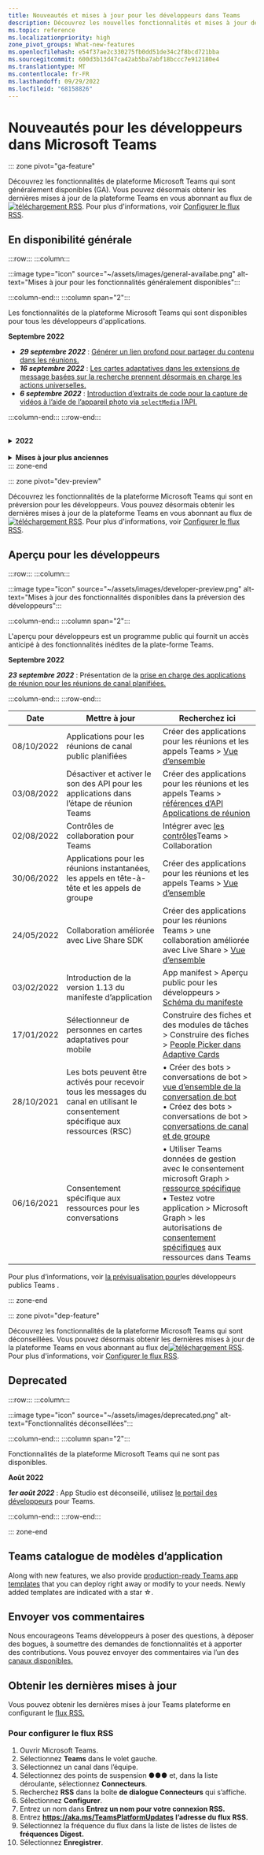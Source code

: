 ```yaml
---
title: Nouveautés et mises à jour pour les développeurs dans Teams
description: Découvrez les nouvelles fonctionnalités et mises à jour des développeurs Microsoft Teams pour les fonctionnalités existantes, les notes de dépréciation et les modifications. Abonnez-vous au flux RSS pour les dernières mises à jour.
ms.topic: reference
ms.localizationpriority: high
zone_pivot_groups: What-new-features
ms.openlocfilehash: e54f37ae2c330275fb0dd51de34c2f8bcd721bba
ms.sourcegitcommit: 600d3b13d47ca42ab5ba7abf18bccc7e912180e4
ms.translationtype: MT
ms.contentlocale: fr-FR
ms.lasthandoff: 09/29/2022
ms.locfileid: "68158826"
---
```

# <a name="whats-new-for-developers-in-microsoft-teams"></a>Nouveautés pour les développeurs dans Microsoft Teams

::: zone pivot="ga-feature"

Découvrez les fonctionnalités de plateforme Microsoft Teams qui sont généralement disponibles (GA). Vous pouvez désormais obtenir les dernières mises à jour de la plateforme Teams en vous abonnant au flux de[![ téléchargement RSS](~/assets/images/RSSfeeds.png)](https://aka.ms/TeamsPlatformUpdates). Pour plus d'informations, voir [Configurer le flux RSS](#get-latest-updates).

## <a name="generally-available"></a>En disponibilité générale

:::row:::
:::column:::

:::image type="icon" source="~/assets/images/general-availabe.png" alt-text="Mises à jour pour les fonctionnalités généralement disponibles":::

:::column-end:::
:::column span="2":::

Les fonctionnalités de la plateforme Microsoft Teams qui sont disponibles pour tous les développeurs d'applications.

**Septembre 2022**

* ***29 septembre 2022*** : [Générer un lien profond pour partager du contenu dans les réunions.](concepts/build-and-test/deep-links.md#generate-a-deep-link-to-share-content-to-stage-in-meetings)
* ***16 septembre 2022*** : [Les cartes adaptatives dans les extensions de message basées sur la recherche prennent désormais en charge les actions universelles.](messaging-extensions/how-to/search-commands/universal-actions-for-search-based-message-extensions.md)
* ***6 septembre 2022*** : [Introduction d’extraits de code pour la capture de vidéos à l’aide de l’appareil photo via `selectMedia` l’API.](concepts/device-capabilities/media-capabilities.md#code-snippets)

:::column-end:::
:::row-end:::

<br>
<details>
<summary><b>2022</b></summary>

| **Date** | **Mettre à jour** | **Recherchez ici** |
| -------- | --------- | ----------------|
| 09/08/2022 | Présentation de Teams Toolkit pour Visual Studio 2022 | Vue d’ensemble des outils et du Kit de développement logiciel (SDK) > Teams pour Visual Studio > [Kit de ressources Teams pour Visual Studio](toolkit/teams-toolkit-overview-visual-studio.md) |
| 03/08/2022 | Partager dans Teams à partir d’une application ou d’un onglet personnel | Intégrer à Teams > Partager pour Teams > [Partager vers Teams à partir d’une application ou d’un onglet personnel](concepts/build-and-test/share-to-teams-from-personal-app-or-tab.md) |
| 03/08/2022 | Ajout de la fonctionnalité permettant de récupérer les transcriptions de réunion dans le scénario de post-réunion. | Créer des applications pour les réunions et les appels Teams > obtenir des transcriptions de réunions à l’aide des API Graph > [Vue d’ensemble](graph-api/meeting-transcripts/overview-transcripts.md) |
| 03/08/2022 | Déploiement de liens pour le partage vers des équipes à partir d’applications web | Intégrer à Teams > Partager dans Teams > [Partager vers Teams à partir d’applications web](concepts/build-and-test/share-to-teams-from-web-apps.md) |
| 08/01/2022| Remarque : Le portail des développeurs est désormais en disponibilité générale et App Studio est déconseillé à partir du 1er août 2022. | Outils et SDK > [Portail des développeurs pour les équipes](concepts/build-and-test/teams-developer-portal.md)  |
| 28/07/2022 | Ajouter l’image d’affichage Teams et la carte contacts pour la notification en réunion| Créer des applications pour les réunions et les appels Teams > Activer et configurer des applications pour les réunions > [Notification en réunion](apps-in-teams-meetings/enable-and-configure-your-app-for-teams-meetings.md#in-meeting-notification) |
| 28/07/2022 | Créer des canaux partagés dans Teams | Créer des applications pour les réunions et les appels Teams > [Canaux partagés](concepts/build-and-test/Shared-channels.md) |
| 28/07/2022|Présentation du manifeste d’application v1.14| Manifeste d’application > [Schéma de manifeste d’application pour Teams](resources/schema/manifest-schema.md)|
| 26/07/2022|Actions suggérées pour les bots| Créer des bots > conversations de bot > [messages dans les conversations de bot](bots/how-to/conversations/conversation-messages.md#send-suggested-actions)|
| 21/07/2022 | Introduction d’un guide détaillé pour envoyer des notifications de flux d’activités | Concevez votre application > Composants d’interface utilisateur> Notifications de flux d’activités > [Envoyer une notification de flux d’activités](sbs-graphactivity-feedbroadcast.yml) |
| 08/07/2022| Mises à jour pour envoyer l’ID de canal sélectionné par l’utilisateur pendant l’installation de l’application aux bots via des événements de mise à jour de conversation et d’installation |  Créer des bots > Conversations de bot > Événements de conversation dans votre bot Teams > [Événements de configuration dans votre bot Teams](bots/how-to/conversations/subscribe-to-conversation-events.md) |
| 06/16/2022 | Fonctionnalités multimédias mises à jour pour prendre en charge le bureau et les appareils mobiles| Intégrer des fonctionnalités d’appareil > [Intégrer des fonctionnalités multimédias](concepts/device-capabilities/media-capabilities.md)|
| 08/06/2022 | Commentaires de carte facultatifs pour le message de réussite| Créer des bots > conversations de bot > [messages dans les conversations de bot](~/bots/how-to/conversations/conversation-messages.md#form-completion-feedback)|
| 03/06/2022 | Mise à jour du module Ajouter l’authentification pour activer le l’authentification unique (SSO) sur l'application d'onglet avec une nouvelle structure et de nouvelles procédures. | Ajouter l’authentification > Onglets > [Activer l’authentification unique dans une application d’onglet](tabs/how-to/authentication/tab-sso-overview.md) |
| 24/05/2022 | Conseils supplémentaires pour une approbation rapide de la publication de votre application liée à une offre SaaS | Publier dans le magasin Teams > Vue d’ensemble > [Conseils supplémentaires pour une approbation rapide afin de publier votre application liée à une offre SaaS](~/concepts/deploy-and-publish/appsource/publish.md#additional-tips-for-rapid-approval-to-publish-your-app-linked-to-a-saas-offer) |
| 24/05/2022 | Envoyer vos applications Outlook et Office dans le store Teams | Étendre votre application à Microsoft 365 > [Vue d’ensemble](m365-apps/overview.md) |
| 24/05/2022 | Conseils sur les applications et nouveautés de la version 2.0.0 de TeamsJS| Outils et kits de développement logiciel (SDK) > [Kit de développement logiciel (SDK) du client JavaScript Teams](tabs/how-to/using-teams-client-sdk.md)  |
| 24/05/2022 | La version 4.0.0 du kit de ressources de Teams pour Visual Studio Code est désormais en disponibilité générale | Outils et kits de développement logiciel (SDK) > Kit de ressources de Teams pour Visual Studio Code > <br> • [Vue d’ensemble du kit de ressources de Teams](toolkit/teams-toolkit-fundamentals.md) <br> • [Créer un bot de commandes avec JavaScript](toolkit/add-capability.md) <br> • [Créer un bot de notification avec JavaScript](toolkit/add-capability.md) <br> • [Afficher un aperçu et personnaliser le manifeste de l’application Teams](toolkit/TeamsFx-preview-and-customize-app-manifest.md) <br> • [Connecter aux API existantes](toolkit/add-API-connection.md) <br> • [Ajouter des fonctionnalités à vos applications Teams](toolkit/add-capability.md) <br> • [Ajouter une expérience d’authentification unique](toolkit/add-single-sign-on.md) <br> • [Ajouter des ressources cloud à l’application Teams](toolkit/add-resource.md) |
| 24/05/2022 | Introduction de la version 1.13 du manifeste d’application | Manifeste d’application > [schéma de manifeste pour Microsoft Teams](resources/schema/manifest-schema.md) |
| 24/05/2022|Bots et extensions de message dans GCC et GCCH| • Planifier votre application > [Vue d’ensemble](concepts/app-fundamentals-overview.md#government-community-cloud) </br> • Création de bots > [Vue d’ensemble](bots/what-are-bots.md) </br> • Build d’extensions de messages > [Vue d’ensemble](messaging-extensions/what-are-messaging-extensions.md) |
|04/26/2022|Comportement de désinstallation pour une application personnelle avec un bot | Créer des bots > conversations de bot > des mises à jour de comportement de [désinstallation dans les applications personnelles avec des bots](bots/how-to/conversations/subscribe-to-conversation-events.md#uninstall-behavior-for-personal-app-with-bot)|
| 04/22/2022 | Aperçu du test pour les applications monétisées | Monétiser votre application > [Tester l’aperçu pour les applications monétisées](concepts/deploy-and-publish/appsource/prepare/test-preview-for-monetized-apps.md)
| 04/22/2022 | Flux d’achats intégrés pour la monétisation des applications | Monétiser votre application > [achats in-app](concepts/deploy-and-publish/appsource/prepare/in-app-purchase-flow.md)
| 28/04/2022 | Raisons courantes de l’échec de validation d’application | Distribuer votre application > Publier dans le magasin Teams > [Raisons courantes de l’échec de validation de l’application](concepts/deploy-and-publish/appsource/common-reasons-for-app-validation-failure.md)|
| 04/20/2022 |  Mettre en place des pipelines CI/CD | Outils et SDK > Teams Toolkit for Visual Studio Code > [Mettre en place des pipelines CI/CD](toolkit/use-CICD-template.md)|
| 19/04/2022 | Téléchargez votre application dans Microsoft Teams | Distribuer votre application > [Télécharger votre application](concepts/deploy-and-publish/apps-upload.md)|
| 04/01/2022 | Présentation du guide pas à pas pour créer un bot conversationnel Teams| Créer des bots > Conversations de bot > Conversations de groupe et de canal > Guide pas à pas pour créer Teams [Bot conversationnel](sbs-teams-conversation-bot.yml) |
| 30/03/2022 | Mise à jour du module Démarrage avec l’application Blazor à l’aide d’onglets et de bots|  Démarrage > [Créer votre première application à l’aide de Blazor](sbs-gs-blazorupdate.yml)|
| 30/03/2022 | Autorisations de périphérique pour le navigateur | Intégrer des fonctionnalités d’appareil > [Autorisations d’appareil pour le navigateur](concepts/device-capabilities/browser-device-permissions.md) |
| 29/03/2022 |Intégrer Sélecteur de personnes | Intégrer à Teams > [Intégrer Sélecteur de personnes](concepts/device-capabilities/people-picker-capability.md)
| 23/03/2022 | Introduction d’un guide pas à pas pour déployer des liens dans Teams à l’aide d’un bot | Créer des extensions de messagerie > Ajouter un déploiement de lien > [Liens de déploiement dans Teams à l’aide de bot](sbs-botbuilder-linkunfurling.yml).|  
| 22/03/2022 | Ajout d’informations sur le processus de débogage| • Outils et SDK> Kit de ressources Teams pour Visual Studio Code > [Déboguer votre application Teams localement](toolkit/debug-local.md) </br> • Outils et SDK> Kit de ressources Teams pour Visual Studio Code > [Processus de débogage en arrière-plan](toolkit/debug-background-process.md)|
| 03/14/2022 | Présentation d'un guide étape par étape pour construire et tester un connecteur dans Microsoft Teams. | Créer des webhooks et des connecteurs > Créer des connecteurs Office 365 > [Créer des connecteurs Teams](sbs-teams-connectors.yml)|
| 10/03/2022 | Ajout d'informations sur les plug-in Moodle LMS et Microsoft 365 | Intégrer aux équipes > Moodle LMS > [Système de gestion de l'apprentissage Moodle](resources/moodle-overview.md) |  
| 03/03/2022 | Comment ajouter l’authentification à l’aide d’un fournisseur OAuth externe| Ajouter l’authentification > Onglets > [Utiliser des fournisseurs OAuth externes](tabs/how-to/authentication/auth-oauth-provider.md) |
| 25/02/2022 | Introduction du guide pas à pas pour appeler des modules de tâche dans Teams| Créer des cartes et des modules de tâche > Créer des modules de tâche > Utiliser des modules de tâche à partir de bots > [appeler un module de tâche à partir Teams](sbs-botbuilder-taskmodule.yml)|
| 24/02/2022| Introduction du guide pas à pas pour créer une extension de messagerie basée sur l’action | Générer des extensions de messagerie > Commandes d'action > Définir des commandes d’action > [Générer une extension de messagerie basée sur des actions](sbs-meetingextension-action.yml)|
| 24/02/2022 | Introduction du guide pas à pas pour créer une extension de messagerie basée sur la recherche | Générer des extensions de messagerie > Commandes de recherche > Définir des commandes de recherche > [Générer une extension de messagerie basée sur la recherche](sbs-messagingextension-searchcommand.yml)|
| 24/02/2022 | Présentation du guide pas à pas pour créer des webhooks sortants | Générer des webhooks et des connecteurs > Générer des webhooks sortants > [Générer des webhooks sortants](sbs-outgoing-webhooks.yml)|
| 23/02/2022 | Paramètres de classement du store Microsoft Teams| Distribuer votre application > Publier dans le magasin Teams > [Paramètres de classement des magasins Microsoft Teams](concepts/deploy-and-publish/appsource/post-publish/teams-store-ranking-parameters.md)|
| 18/02/2022 | Présentation d’un glossaire complet pour la documentation des développeurs Microsoft Teams pour vous aider à trouver rapidement la définition d’un terme | [Glossaire](~/get-started/glossary.md) |
| 18/02/2022 | Mise à jour du module Vue d’ensemble pour mapper l’application Teams aux objectifs de l’organisation, à l’histoire utilisateur et à l’exploration des fonctionnalités de l’application Teams | [Vue d’ensemble > Application Teams adaptée à](overview.md) |
| 18/02/2022 | Mise à jour du module Notions de base de l’application pour planifier votre application afin d’inclure des cas d’usage de mappage aux fonctionnalités Teams et une liste de vérification de planification d’application | [Planifier votre application > Vue d’ensemble](~/concepts/app-fundamentals-overview.md) |
| 17/02/2022 | À quoi vous attendre après avoir envoyé votre application ?| Distribuer votre application > Publier dans le Magasin Teams > [Vue d’ensemble](concepts/deploy-and-publish/appsource/publish.md) |
| 15/02/2022 | Présentation d’un guide pas à pas pour charger des fichiers dans Teams à partir d’un bot | Créer des bots > envoyer et recevoir des fichiers > [Guide pas à pas pour charger des fichiers dans Teams à partir d’un bot](sbs-file-handling-in-bot.yml) |
| 11/02/2022 | Étape de réunion partagée| • Créer des applications pour les réunions Teams > [Étape de réunion partagée](apps-in-teams-meetings/enable-and-configure-your-app-for-teams-meetings.md#shared-meeting-stage) </br> • Créer des applications pour les réunions Teams > [Références de Meeting apps API](apps-in-teams-meetings/API-references.md) </br> • App manifest > Aperçu public pour les développeurs > [Schéma de manifeste de l’aperçu du développeur](resources/schema/manifest-schema-dev-preview.md)|
| 08/02/2022 | Introduction d’un guide étape par étape pour créer un bot d’appel et de réunion.| Construire des bots > Appels et réunions bots > Enregistrer les appels et les réunions bot > [Guide étape par étape pour créer un bot Appels et réunions](sbs-calling-and-meeting.yml) |
| 02/02/2022 | Introduction de la version 1.12 du manifeste d’application | App Manifest > [schéma de manifeste d’application](resources/schema/manifest-schema.md) |
| 25/01/2022 | API Envoyer des légendes en temps réel | Créer des applications pour les réunions Teams > Références d’API Applications de réunion> [Références d’API Applications de réunion](apps-in-teams-meetings/API-references.md#send-real-time-captions-api)|
| 19/01/2022 | Commentaires sur l'achèvement du formulaire des cartes adaptatives | Créer des bots > Conversations avec un bot > Messages dans les conversations de bot > [Commentaires sur l'achèvement du formulaire](bots/how-to/conversations/conversation-messages.md#form-completion-feedback)|
| 17/01/2022 | Sélectionneur de personnes dans les cartes adaptatives pour le bureau | Construire des fiches et des modules de tâches > Construire des fiches > [People Picker dans Adaptive Cards](task-modules-and-cards/cards/people-picker.md)|

</details>
</br>
<details>
<summary><b>Mises à jour plus anciennes</b></summary>

Explorez les mises à jour des versions GA précédentes répertoriées ici.

</br>
<details>
<summary><b>2021</b></summary>

| **Date** | **Mettre à jour** | **Recherchez ici** |
| -------- | --------- | ----------------|
|24/12/2021| Introduction d'un guide étape par étape pour accorder des autorisations d'appareil Tab | Principes de base des applications > Capacités des appareils > [Guide étape par étape pour accorder des autorisations à l'appareil Tab](sbs-tab-device-permissions.yml)  |
|23/12/2021| Introduction d'un guide étape par étape pour créer des onglets avec des cartes adaptatives| Ajouter l'authentification > Onglets > Utiliser l'authentification SSO > [Guide étape par étape pour créer des onglets avec Adaptive Cards](sbs-tab-with-adaptive-cards.yml) |
|21/12/2021 | Mise à jour des modules Get started JavaScript, C# et Node.js pour Teams Toolkit 3.0.0 | • Commencer à > [créer votre première application avec JavaScript](sbs-gs-javascript.yml) <br> • Commencer à > créer votre première application avec [C# ou .NET](sbs-gs-csharp.yml) <br> • Commencer à> [créer votre première application avec Node.js](sbs-gs-nodejs.yml) |
|20/12/2021| Présentation du guide étape par étape pour les onglets et les extensions de messagerie avec authentification unique (SSO) | Ajouter une authentification > Onglets > Utiliser l'authentification SSO > [Guide pas à pas avec SSO pour les onglets et les extensions de messagerie](sbs-tabs-and-messaging-extensions-with-SSO.yml)|
|12/20/2021| Présentation du guide étape par étape pour créer une bulle de contenu de réunion | Créer des applications pour les réunions Teams > Activer et configurer les applications pour les réunions > [Guide étape par étape pour créer une bulle de contenu de réunion](sbs-meeting-content-bubble.yml) |
|09/12/2021| Introduction d'un guide étape par étape pour la vue d'étape des réunions | Créer des applications pour les réunions Teams > Activer et configurer les applications pour les réunions > [Guide étape par étape pour créer une vue d'ensemble des réunions](sbs-meetings-stage-view.yml)|
|13/12/2021 | Introduction de lignes directrices pour l'application liée à l'offre SaaS | Distribuer votre application > Publier sur le magasin Teams > Examiner les directives de validation du magasin > [Directives pour les applications liées à l'offre SaaS](concepts/deploy-and-publish/appsource/prepare/teams-store-validation-guidelines.md#apps-linked-to-saas-offer)|
|09/12/2021| Présentation du guide étape par étape pour créer un panneau latéral de réunion | Créer des applications pour les réunions Teams > Activer et configurer les applications pour les réunions > [Guide étape par étape pour créer un panneau latéral de réunion dans Teams](sbs-meetings-sidepanel.yml)|
|01/12/2021 | Lancement d'une nouvelle icône de magasin | - Concevoir votre application > Capacités de l'application > [Concevoir votre application personnelle pour Microsoft Teams](concepts/design/personal-apps.md) </br> - Concevoir votre application > Composants d'interface utilisateur > [Concevoir votre application Microsoft Teams avec des composants d'interface utilisateur avancés](concepts/design/design-teams-app-advanced-ui-components.md) |
|24/11/2021| Présentation du guide étape par étape pour générer un jeton de réunion | Créer des applications pour les réunions Teams > Activer et configurer les applications pour les réunions > [Guide étape par étape pour créer un jeton de réunion dans Teams](sbs-meeting-token-generator.yml)|
|17/11/2021| Mise à jour des directives de validation des magasins Microsoft Teams|[Recommandations en matière de validation du Store](~/concepts/deploy-and-publish/appsource/prepare/teams-store-validation-guidelines.md)|
|17/11/2021| Recherche anticipée statique et dynamique pour les utilisateurs de bureau et mobiles | - Construire des cartes et des modules de tâches > Construire des cartes > [Recherche de type ahead dans les cartes adaptatives](task-modules-and-cards/cards/dynamic-search.md)  </br> - Fiches de construction et modules de tâches > Fiches de construction > Vue d'ensemble > [Recherche par anticipation dans Adaptive Cards](task-modules-and-cards/what-are-cards.md#type-ahead-search-in-adaptive-cards) </br> - Construire des cartes et des modules de tâches > Vue d'ensemble > [Cartes et modules de tâches](task-modules-and-cards/cards-and-task-modules.md) |
|13/11/2021| Les bots peuvent être activés pour recevoir tous les messages du canal en utilisant le consentement spécifique aux ressources (RSC) | - Construire des bots > Conversations des bots > Messages dans les conversations des bots > [Recevoir tous les messages du canal avec RSC](~/bots/how-to/conversations/channel-messages-with-rsc.md)  </br> - Construire des bots > Conversations des bots > [Aperçu des conversations des bots](~/bots/how-to/conversations/conversation-basics.md)  </br> - Construire des bots > Conversations avec les bots > [Conversations de canal et de groupe](~/bots/how-to/conversations/channel-and-group-conversations.md)  |
|28/10/2021| Monétisez votre application Teams avec une offre SaaS transactionnelle | Distribuez votre application > Publiez dans le magasin Teams > [Incluez une offre SaaS avec votre application Teams](~/concepts/deploy-and-publish/appsource/prepare/include-saas-offer.md).  |
|25/10/2021| Mise à jour du module de mise en route pour la documentation du développeur Microsoft Teams avec une nouvelle structure et de nouvelles procédures dans un guide étape par étape | Démarrage > [Démarrez avec votre première application Teams](get-started/get-started-overview.md)  |
|20/10/2021| La scène de réunion est maintenant disponible en GA | Créer des applications pour les réunions Teams > [Activer et configurer vos applications pour les réunions Teams](apps-in-teams-meetings/enable-and-configure-your-app-for-teams-meetings.md)  |
|20/10/2021| API Meeting Details et événements de réunion Teams en temps réel | Créer des applications pour des réunions Teams > [Obtenir les détails de la réunion API](apps-in-teams-meetings/API-references.md#get-meeting-details-api) |
|18/10/2021| Déploiement du lien des onglets et vue des étapes | Construire des onglets > [Déploiement des liens d'onglets et vue d'ensemble de la scène](tabs/tabs-link-unfurling.md)  |
|08/10/2021| Nouvelles bonnes pratiques pour la conception de cartes adaptatives | Concevoir votre application > Composants de l'interface utilisateur > [Conception de cartes adaptatives pour votre application Teams](task-modules-and-cards/cards/design-effective-cards.md)  |
|05/10/2021| Cachez l'application Teams jusqu'à ce que l'administrateur permette de la rétablir | Concevoir votre application > [bloquer les applications par défaut pour les utilisateurs jusqu’à ce qu’un administrateur approuve](concepts/design/enable-app-customization.md#block-apps-by-default-for-users-until-an-admin-approves) |
|05/10/2021| Planifiez vos applications pour Teams mobile | Fondamentaux de l'application > [Planifier des onglets réactifs pour Teams mobile](concepts/design/plan-responsive-tabs-for-teams-mobile.md)  |
|04/10/2021| Lancement du nouveau portail de développeur pour les équipes pour la gestion de vos applications Teams | Outils et SDK > [Portail des développeurs pour les équipes](concepts/build-and-test/teams-developer-portal.md)  |
|21/09/2021|Teams prend en charge l'ID d'objet Azure AD et le nom d’utilisateur principal dans la mention d'utilisateur pour les bots et les webhooks entrants | • Créer des cartes et des modules de tâche > Créer des cartes > [ID d’objet Azure AD et nom d’utilisateur principal dans la mention utilisateur](task-modules-and-cards/what-are-cards.md#support-for-azure-ad-object-id-and-upn-in-user-mention) </br> - Modules de tâches et cartes de construction > Cartes de construction > [Cartes - Vue d'ensemble](task-modules-and-cards/cards/cards-format.md#format-cards-with-markdown)  |
|16/08/2021| Prise en charge de la validation des entrées sur les cartes adaptatives (v1.3 pour toutes les fonctionnalités) et les actions universelles (v1.4 pour les cartes envoyées par le bot) | - Cartes adaptatives > Cartes de création > [Validation des entrées](/adaptive-cards/authoring-cards/input-validation) </br> - Fiches de construction et modules de tâches > Fiches de construction > Actions universelles pour les fiches adaptatives > [Actions universelles pour les fiches adaptatives v1.4](task-modules-and-cards/cards/universal-actions-for-adaptive-cards/overview.md)  |
|30/08/2021| La fonction de scènes Custom Together Mode combine les participants dans une seule scène virtuelle et place leurs flux vidéo dans des sièges prédéterminés | Créer des applications pour les réunions Teams > [Scènes personnalisées du mode Together](~/apps-in-teams-meetings/teams-together-mode.md) |
|25/08/2021| Présentation d'un guide étape par étape pour créer un robot Teams avec une authentification unique (SSO) | Ajouter une authentification > Bots > [Guide étape par étape pour créer un bot Teams avec SSO](sbs-bots-with-sso.yml)  |
|19/08/2021| Événement de mise à jour de l'installation reçu lorsque vous installez un robot dans un fil de conversation | Construire des bots > Conversations avec les bots > [Événement de mise à jour de l'installation](bots/how-to/conversations/subscribe-to-conversation-events.md#installation-update-event) |
|12/08/2021|Créer des onglets avec les Cartes adaptatives| Construire des onglets > [Construire des onglets avec des cartes adaptatives](tabs/how-to/build-adaptive-card-tabs.md)  |
|04/08/2021|Les onglets n'auront plus de marges entourant leurs expériences | Créer des onglets > [suppression des marges d’onglet](resources/removing-tab-margins.md) |
|08/07/2021|Teams Mobile ajoute la prise en charge des applications dans les réunions | Créer des applications pour Teams réunions > [l’extensibilité des applications de réunion](apps-in-teams-meetings/meeting-app-extensibility.md) |
|28/06/2021|Intégrer Sélecteur de personnes fonctionnalité | Intégration avec Teams > [Intégration de la fonction People Picker](concepts/device-capabilities/people-picker-capability.md)  |  
|25/06/2021| Introduction d'un guide étape par étape pour envoyer des messages proactifs | Créer des bots > Conversation avec les bots > Messages proactifs > [Guide étape par étape pour envoyer des messages proactifs](sbs-send-proactive.yml)  |
|09/06/2021| Vue de scène pour les images dans les cartes adaptatives avec `allowExpand` attribut | Construire des cartes et des modules de tâches > Construire des cartes > [Vue de scène pour les images dans les cartes adaptatives](task-modules-and-cards/cards/cards-format.md#stage-view-for-images-in-adaptive-cards)  |
|31/05/2021| Onglets de conversation | Créer des onglets > [Lancer et poursuivre des conversations sur le contenu dans vos onglets](~/tabs/how-to/conversational-tabs.md)  |
|24/05/2021| Mise à jour des directives de conception de l'application Teams avec des modèles mobiles | Concevoir votre application > [Concevoir votre application Teams](~/concepts/design/design-teams-app-overview.md)  |
|13/05/2021| Ajout d'informations sur mConnect et Skooler | Intégrer aux équipes > Moodle LMS > [Système de gestion de l'apprentissage Moodle](resources/moodle-overview.md) |
|10/05/2021| Lancement de l'application manifeste v1.10 | Manifeste d'application > [Schéma du manifeste](resources/schema/manifest-schema.md)  |
|05/10/2021| Nouvelle fonctionnalité de personnalisation d’application | Concevoir votre application > [Permettre aux organisations de personnaliser votre application](concepts/design/enable-app-customization.md)  |
|07/05/2021| Liens profonds pour les appels audio et vidéo dans la conversation | Intégration avec Teams > [liens profonds](concepts/build-and-test/deep-links.md#navigate-to-an-audio-or-audio-video-call) |
|30/04/2021|Nouvelles instructions sur la publication d’applications dans Teams store | - Publier dans la boutique Teams > [Publier votre application dans la boutique Teams](concepts/deploy-and-publish/appsource/publish.md) </br> - Publier dans la boutique Teams > [Directives de validation de la boutique Teams](concepts/deploy-and-publish/appsource/prepare/teams-store-validation-guidelines.md)  |
|29/04/2021 | Prise en charge des actions universelles pour les cartes adaptatives v1.4 | Module de construction de cartes et de tâches > Construire des cartes > Actions universelles pour les cartes adaptatives > [Actions universelles pour les cartes adaptatives](task-modules-and-cards/cards/universal-actions-for-adaptive-cards/overview.md)  |
|29/04/2021 | Affichages spécifiques à l’utilisateur | Module de création de cartes et de tâches > Créer des cartes > Actions universelles pour les cartes adaptatives > [Vues spécifiques à l'utilisateur](task-modules-and-cards/cards/universal-actions-for-adaptive-cards/User-Specific-Views.md)  |
|29/04/2021 | Flux de travail séquentiels | Créer des cartes et module de tâche > créer des cartes > actions universelles pour les cartes adaptatives > [flux de travail séquentiels](task-modules-and-cards/cards/universal-actions-for-adaptive-cards/Sequential-Workflows.md) |
|29/04/2021 | Cartes actualisées | Module de création de cartes et de tâches > Créer des cartes > Actions universelles pour les cartes adaptatives > [Cartes à jour](task-modules-and-cards/cards/universal-actions-for-adaptive-cards/Up-To-Date-Views.md)  |
|08/04/2021| Fonctionnalité de personnalisation d’application | - Concevoir vos applications > [Aperçu des applications des équipes de conception](concepts/design/enable-app-customization.md) </br> - Outils et SDK > [Portail des développeurs](concepts/build-and-test/teams-developer-portal.md)  </br> - App manifest > Public developer preview > [Schéma du manifeste](resources/schema/manifest-schema-dev-preview.md)  |
|18/03/2021| Remarque : mettez à jour la version 4.10 ou supérieure du SDK Bot Framework, car nous avons commencé avec le processus de dérision pour `TeamsInfo.getMembers` et `TeamsInfo.GetMembersAsync` . | Créer des bots > [modifications de l’API bot pour les membres d’équipe/de conversation](resources/team-chat-member-api-changes.md) |
|05/03/2021|Portée de l'installation par défaut et capacité du groupe | Distribuer votre application > [Portée de l'installation par défaut et capacité de groupe](concepts/deploy-and-publish/add-default-install-scope.md)  |
|03/05/2021|Réorganiser les onglets d’application personnelle | Construire des onglets > [Réorganiser l'onglet "chat" dans les applications personnelles](tabs/how-to/create-personal-tab.md#reorder-static-personal-tabs)  |
|04/03/2021|Masquage des informations dans Cartes adaptatives | Fiches de construction et modules de tâches > Fiches de construction > [Masquage de l'information dans les fiches adaptatives](task-modules-and-cards/cards/cards-format.md#information-masking-in-adaptive-cards)  |
|19/02/2021|Ajout de fonctionnalités d’emplacement. <br/> Les informations relatives aux capacités de localisation sont ajoutées dans la vue d'ensemble des capacités du dispositif, les autorisations natives du dispositif, les capacités d'intégration des médias et les fichiers de capacités des lecteurs de codes-barres ou QR | - Principes de base des applications > Capacités des appareils > [Vue d'ensemble](concepts/device-capabilities/device-capabilities-overview.md)  </br> - Fondamentaux de l'application > Capacités du dispositif > [Demander des autorisations pour le dispositif](concepts/device-capabilities/native-device-permissions.md) </br> - Principes fondamentaux des applications > Capacités des appareils > [Intégrer les capacités des médias](concepts/device-capabilities/media-capabilities.md)  </br> - Fondamentaux de l'application > Capacités du dispositif > [Intégrer une fonction de scanner de QR ou de codes-barres](concepts/device-capabilities/qr-barcode-scanner-capability.md)  </br> - Principes fondamentaux des applications > Capacités des appareils > [Intégrer les capacités de localisation](concepts/device-capabilities/location-capability.md)  |
|18/02/2021|Ajout de la fonctionnalité QR ou du scanneur de codes-barres. <br/> Les informations relatives aux capacités des lecteurs de QR ou de codes-barres sont ajoutées dans la vue d'ensemble des capacités du périphérique, dans les autorisations natives du périphérique et dans les fichiers de capacités des médias intégrés | - Principes de base des applications > Capacités des appareils > [Vue d'ensemble](concepts/device-capabilities/device-capabilities-overview.md)  </br> - Fondamentaux de l'application > Capacités du dispositif > [Demander des autorisations pour le dispositif](concepts/device-capabilities/native-device-permissions.md) </br> - Principes fondamentaux des applications > Capacités des appareils > [Intégrer les capacités des médias](concepts/device-capabilities/media-capabilities.md)  </br> - Fondamentaux de l'application > Capacités du dispositif > [Intégrer une fonction de scanner de QR ou de codes-barres](concepts/device-capabilities/qr-barcode-scanner-capability.md)  |
|09/02/2021|Vue d’ensemble des fonctionnalités des appareils ajoutées. <br/> Les informations relatives à la capacité du microphone sont ajoutées dans les fichiers d'autorisations natives du périphérique et d'intégration des capacités des médias |- Principes de base des applications > Capacités des appareils > [Vue d'ensemble](concepts/device-capabilities/device-capabilities-overview.md)  </br> Principes de base de l> • Fonctionnalités des appareils > [demander des autorisations d’appareil](concepts/device-capabilities/native-device-permissions.md) </br> - Principes fondamentaux des applications > Capacités des appareils > [Intégrer les capacités des médias](concepts/device-capabilities/media-capabilities.md) |

<br>

</details>

<br>

<details>
<summary><b>2020</b></summary>

| **Date** | **Mettre à jour** | **Recherchez ici** |
| -------- | --------- | ------------------ |
|30/11/2020|Intégration de la plateforme d'identité avec Teams Toolkit et Visual Studio Code pour les onglets |[Authentification par authentification unique avec Teams Toolkit et Visual Studio Code pour les onglets](toolkit/add-single-sign-on.md)|
|16/11/2020|Le manifeste de l'application Teams a été mis à jour à la version 1.8.|[Référence : schéma de manifeste pour Microsoft Teams](resources/schema/manifest-schema.md)|
|10/11/2020|Les équipes élaborent des directives de conception |[ Lignes directrices pour la conception du Bot ](bots/design/bots.md)|
|30/09/2020|L'envoi et la réception de fichiers aux robots sur des appareils mobiles sont désormais pris en charge |[Envoyez et recevez des fichiers à travers votre bot](resources/bot-v3/bots-files.md)|
|22/09/2020|De nouvelles informations pour démarrer le développement de Teams |[Créez votre première application Teams : aperçu](build-your-first-app/build-first-app-overview.md)|
|18/09/2020|Prise en charge des applications Teams réunion (version préliminaire) |[Applications pour les réunions Teams](apps-in-teams-meetings/teams-apps-in-meetings.md)|
|19/08/2020|Importez des messages Teams avec Microsoft Graph |[Importer des messages de plateforme tierces pour les équipes à l’aide de Microsoft Graph](graph-api/import-messages/import-external-messages-to-teams.md)
|12/08/2020 |Le support des cartes adaptatives dans les webhooks entrants a été déplacé vers GA |[Envoyer des cartes adaptatives à l'aide d'un webhook entrant](~/webhooks-and-connectors/how-to/connectors-using.md#send-adaptive-cards-using-an-incoming-webhook) |
|10/08/2020|Commencez à créer des applications Teams avec la boîte à outils Visual Studio |[Créez des applications avec la boîte à outils Microsoft Teams et Visual Studio Code](toolkit/visual-studio-overview.md) |
|06/08/2020|Prise en charge de l'authentification SSO de Tabs |[Développer un onglet DSO Microsoft Teams SSO](tabs/how-to/authentication/tab-sso-overview.md) |
|27/07/2020 | Graph des bots et des messages proactifs (prévisualisation publique) |[Activez l'installation proactive de robots et la messagerie proactive dans Teams avec Microsoft Graph](graph-api/proactive-bots-and-messages/graph-proactive-bots-and-messages.md) |
|22/07/2020 |Mises à jour des fonctionnalités des appareils mobiles |[Demander des autorisations d’appareil pour Microsoft Teams onglet](concepts/device-capabilities/native-device-permissions.md) |
|20/07/2020|Outil de validation des applications Teams pour les soumissions AppSource |[Outil de validation des applications Teams](concepts/deploy-and-publish/appsource/prepare/submission-checklist.md)
|15/07/2020|Créer un assistant virtuel pour Teams |[Assistant virtuel pour Microsoft Teams](samples/virtual-assistant.md)|
|14/07/2020|Documentation d'un indicateur de chargement natif |[Affichage d'un indicateur de chargement natif](tabs/how-to/create-tab-pages/content-page.md#show-a-native-loading-indicator)
|01/07/2020|Commencez à créer des applications Teams avec la boîte à outils Visual Studio Code |[Créez des applications avec la boîte à outils Microsoft Teams et Visual Studio Code](sbs-gs-javascript.yml) |
|01/07/2020|Ouverture de session unique pour les onglets GA for Teams sur le Web et sur le bureau |[Ouverture de session unique (SSO)](tabs/how-to/authentication/tab-sso-overview.md)|
|05/06/2020| Le schéma du manifeste a été mis à jour à la version 1.7.| [Référence : schéma de manifeste pour Microsoft Teams](resources/schema/manifest-schema.md)|
|18/05/2020|Intégrez Power Virtual Agents à Teams |[Intégrer un chatbot Power Virtual Agents à Microsoft Teams](bots/how-to/add-power-virtual-agents-bot-to-teams.md)|
|01/04/2020|Intégrez les systèmes WFM avec Shifts Connector for Teams |[Microsoft Teams déplace les connecteurs WFM](samples/shifts-wfm-connectors.md)
|24/03/2020 | Ajout d'un support pour la récupération d'un seul membre d'une conversation, et d'un support supplémentaire pour la récupération de membres paginés | [Obtenir un contexte Teams pour votre bot](~/bots/how-to/get-teams-context.md) |

<br>

</details>

<br>

<details>
  
<summary><b>2019</b></summary>

| **Date** | **Mettre à jour** | **Recherchez ici** |
| -------- | --------- | ------------------ |
| 26/12/2019 | The `replyToId` parameter in payloads sent to a bot is no longer encrypted, allowing you to use this value to construct deeplinks to these messages. Message payloads include the encrypted values in the parameter `legacy.replyToId`.  |
| 05/11/2019 | Connexion unique à l'aide du SDK JavaScript de Teams. | [Authentification unique](tabs/how-to/authentication/tab-sso-overview.md) |
| 31/10/2019 | La documentation sur les bots conversationnels et les extensions de messagerie a été mise à jour pour tenir compte du Bot Framework SDK 4.6. La documentation relative au SDK v3 est disponible dans la section Ressources. | Toute la documentation sur les bots et les extensions de messagerie |
| 31/10/2019 | Nouvelle structure de la documentation et refactoriser les articles principaux. Signalez les liens morts ou les 404 en créant un GitHub. | Tous! |
| 13/09/2019 | Le bot de requête est installé à partir de l’extension de messagerie basée sur l’action. | [Lancer des actions avec des extensions de messagerie](resources/messaging-extension-v3/create-extensions.md#request-to-install-your-conversational-bot)
| 28/08/2019 | Prise en charge des canaux privés dans les onglets et les connecteurs. | [Obtenir un contexte Teams pour votre onglet](tabs/how-to/access-teams-context.md#retrieve-context-in-private-channels) |
| 20/06/2019 | Partagez un site web externe, à partir d’un site web externe, dans un canal Teams externe. | [Partager avec Teams](concepts/build-and-test/share-to-teams-overview.md). |
| 25/05/2019 | Répondez avec un message de bot à partir du module de tâche. | [Répondre avec un message bot à partir du module de tâche](resources/messaging-extension-v3/create-extensions.md#respond-with-an-adaptive-card-message-sent-from-a-bot) |
| 25/05/2019 | Les robots dans les discussions de groupe. | [Interagir avec un robot dans un chat ou un canal de groupe.](~/concepts/bots/bot-conversations/bots-conv-channel.md) |
| 20/05/2019 | Localisation du manifeste de l’application. | [Localisation d’application](~/publishing/apps-localization.md) |
| 20/05/2019 | Actions de message. | [Actions de message](resources/messaging-extension-v3/create-extensions.md#action-type-message-extensions) |
| 20/05/2019 | Déploiement de lien (aperçus d’URL personnalisées). | [Déploiement de lien](messaging-extensions/how-to/link-unfurling.md)|
| 06/05/2019 | Programme de certification des applications pour les applications de magasin. | [Certification des applications](~/concepts/deploy-and-publish/appsource/post-publish/overview.md#complete-microsoft-365-certification) |
| 06/05/2019 | Les modèles d’application sont désormais disponibles | [Modèles d’application](~/samples/app-templates.md). |
| 23/04/2019 | Les extensions de messagerie basées sur l’action sont désormais disponibles. | [Extensions de message basées sur l’action](~/concepts/messaging-extensions/create-extensions.md) |
| 18/02/2019 | Création de liens profonds vers une conversation privée. | [Liaison profonde à une conversation](concepts/build-and-test/deep-links.md#navigate-to-a-chat) |
| 23/01/2019 | Faire apparaître les informations SKU et licenceType dans le contexte de l'onglet. | [Contexte de l’onglet](~/concepts/tabs/tabs-context.md) |
|
</details>

<br>

<details>
<summary><b>2018</b></summary>

| **Date** | **Mettre à jour** | **Recherchez ici** |
| -------- | --------- | ------------------ |
| 11/12/2018 | Les onglets dans les discussions de groupe sont désormais disponibles dans la version publiée de Teams. Dans le cadre de ce travail, la section des onglets a été retravaillée pour plus de clarté.| [Onglets configurables](~/concepts/tabs/tabs-configurable.md) |
| 09/11/2018 | Vous pouvez désormais créer des liens profonds vers des discussions privées entre utilisateurs. | [Liaison profonde à une conversation](concepts/build-and-test/deep-links.md#navigate-to-a-chat) |
| 11/08/2018 | SharePoint Framework 1.7 a été livré et, avec lui, une nouvelle fonctionnalité permettant d'utiliser l'onglet Microsoft Teams en tant que composant web SharePoint Framework. | [Onglets dans SharePoint](~/concepts/tabs/tabs-in-sharepoint.md) |
| 05/11/2018 | La **fonctionnalité de module** de tâches a été lancée. Un module de tâche vous permet de créer des expériences contextuelles modales dans votre application Teams, à partir de bots et d’onglets. Dans la fenêtre contextuelle, vous pouvez exécuter votre propre code HTML/JavaScript personnalisé, afficher un widget basé sur `<iframe>` (une vidéo YouTube ou Microsoft Stream) ou afficher une [carte adaptative](/adaptive-cards/). | [Aperçu du module de tâches](~/concepts/task-modules/task-modules-overview.md), [module de tâches dans les onglets](~/concepts/task-modules/task-modules-tabs.md), [module de tâches dans les robots](~/concepts/task-modules/task-modules-bots.md).  |
| 05/10/2018 | Le formatage des informations pour les cartes a été mis à jour et testé dans les clients de bureau, iOS et Android pour Teams. | [Cartes](~/concepts/cards/cards.md), [mise en forme de carte](~/concepts/cards/cards-format.md) |
| 24/09/2018 | Les API d'appels et de réunions en ligne pour Microsoft Graph ont été publiées en version bêta, et les applications Teams peuvent désormais interagir avec les utilisateurs de manière enrichie grâce à la voix et à la vidéo. | [Bots d'appels et de réunions en ligne](~/concepts/calls-and-meetings/registering-calling-bot.md), [concepts de médias en temps réel](~/concepts/calls-and-meetings/real-time-media-concepts.md), [enregistrement d'un robot d'appel](~/concepts/calls-and-meetings/registering-calling-bot.md), [débogage et tests locaux](~/concepts/calls-and-meetings/debugging-local-testing-calling-meeting-bots.md), [médias hébergés par l'application](~/concepts/calls-and-meetings/requirements-considerations-application-hosted-media-bots.md), [gestion des notifications d'appels entrants](~/concepts/calls-and-meetings/call-notifications.md).  |
| 11/09/2018 | Les pages de configuration des onglets sont désormais beaucoup plus grandes. | [Conception d’onglets](tabs/design/tabs.md) |
| 15/08/2018 | Les cartes adaptatives sont désormais prises en charge dans Teams.|[Actions de carte adaptative dans Teams](task-modules-and-cards/cards/cards-reference.md#adaptive-card) |
| 10/08/2018 | Prise en charge du client pour DevTools.| [DevTools pour le client Microsoft Teams bureau](~/resources/dev-preview/developer-preview-tools.md)|
| 08/08/2018 | Les extensions de messagerie prend désormais en charge plusieurs commandes. | [composeExtensions.commands](~/resources/schema/manifest-schema.md#composeextensionscommands)|
| 07/08/2018 | La configuration en ligne est désormais prise en charge dans les connecteurs. La documentation des connecteurs a également été révisée et étendue pour des raisons de clarté.| [Connecteurs](~/concepts/connectors/connectors.md)|
| 06/08/2018 | Votre robot peut maintenant envoyer et recevoir des fichiers. | [Envoyer et recevoir des fichiers via votre bot](~/bots/how-to/bots-filesv4.md)|
| 23/07/2018 | Des informations sur le renouvellement de la certification des applications ont été ajoutées à la section Publication. |[Autorisations de manifeste](resources/schema/manifest-schema.md#permissions)|
| 16/07/2018 | Plus d'espace a été alloué à la page de configuration des onglets. | [La page de configuration de l’onglet est beaucoup plus grande](tabs/design/tabs.md)|
| 12/07/2018 | Informations sur l’accès invité. | [Accès invité dans Microsoft Teams](/microsoftteams/guest-access#guest-access-overview)|
| 07/06/2018 | Des informations sur le catalogue d'applications pour locataires de Microsoft Teams ont été ajoutées. | [Publier votre application Microsoft Teams web](~/publishing/apps-publish.md)|
| 29/05/2018 | Les cartes adaptatives sont pris en charge dans Teams. | [Actions de carte adaptative dans Teams](task-modules-and-cards/cards/cards-reference.md) |
| 17/04/2018 | replyToID a été ajouté à la charge utile pour les actions de carte `Invoke` et `MessageBack` . Ceci est particulièrement utile si vous devez mettre à jour le message dont l’action de carte est d’provenance. | [Actions de carte](~/concepts/cards/cards-actions.md)|
| 12/04/2018 | Ajout de cette rubrique pour suivre les modifications apportées à l’interface de programmation Teams et à cet ensemble de documentation. | [Nouveautés](~/whats-new.md)|
| 10/04/2018 | Modification des URL d'authentification pour utiliser systématiquement l'ID du locataire dans le chemin. | [Flux d’authentification pour les onglets](~/concepts/authentication/auth-flow-tab.md) [Authentification des onglets Azure AD](~/concepts/authentication/auth-tab-AAD.md)|
| 06/04/2018 | Ajout de directives de conception pour l'utilisation de la boîte de commande. |[Zone de commande](~/resources/design/framework/command-box.md)|
| 02/04/2018 | Utilisation de robots pour envoyer des notifications pour votre application. |[Bots avec notification seulement](~/concepts/bots/bots-notification-only.md)|
| 27/03/2018 | Documentation étendue pour la messagerie proactive. |[Démarrer une conversation](./concepts/bots/bot-conversations/bots-conv-proactive.md)|
| 03/15/2018 | Documentation remaniée pour les cartes. |[Cartes,](~/concepts/cards/cards.md) [actions de carte,](~/concepts/cards/cards-actions.md) [mise en forme de carte,](~/concepts/cards/cards-format.md) [référence de carte](~/concepts/cards/cards-reference.md)|
| 27/02/2018 | Ajout d'un exemple de code pour démontrer la méthode AsTeamsChannelAccounts(). |[Obtenir un contexte pour votre bot](~/concepts/bots/bots-context.md)|
| 05/02/2018 | Ajout de rubriques pour commencer à utiliser C#. |[Prise en main de la plateforme Microsoft Teams avec C#/.NET](./get-started/get-started-dotnet-app-studio.md)|
|
</details>
</details>
</details>
::: zone-end

::: zone pivot="dev-preview"

Découvrez les fonctionnalités de la plateforme Microsoft Teams qui sont en préversion pour les développeurs. Vous pouvez désormais obtenir les dernières mises à jour de la plateforme Teams en vous abonnant au flux de[![ téléchargement RSS](~/assets/images/RSSfeeds.png)](https://aka.ms/TeamsPlatformUpdates). Pour plus d'informations, voir [Configurer le flux RSS](#get-latest-updates).

## <a name="developer-preview"></a>Aperçu pour les développeurs

:::row:::
:::column:::

:::image type="icon" source="~/assets/images/developer-preview.png" alt-text="Mises à jour des fonctionnalités disponibles dans la préversion des développeurs":::

:::column-end:::
:::column span="2":::

L'aperçu pour développeurs est un programme public qui fournit un accès anticipé à des fonctionnalités inédites de la plate-forme Teams.

**Septembre 2022**

***23 septembre 2022*** : Présentation de la [prise en charge des applications de réunion pour les réunions de canal planifiées.](apps-in-teams-meetings/meeting-app-extensibility.md)

:::column-end:::
:::row-end:::

| **Date** | **Mettre à jour** | **Recherchez ici** |
| -------- | --------- | ------------------ |
| 08/10/2022 | Applications pour les réunions de canal public planifiées | Créer des applications pour les réunions et les appels Teams > [Vue d’ensemble](apps-in-teams-meetings/teams-apps-in-meetings.md) |
| 03/08/2022 | Désactiver et activer le son des API pour les applications dans l’étape de réunion Teams | Créer des applications pour les réunions et les appels Teams > [références d’API Applications de réunion](/microsoftteams/platform/apps-in-teams-meetings/api-references?tabs=dotnet) |
| 02/08/2022| Contrôles de collaboration pour Teams| Intégrer avec [les contrôles](samples/collaboration-control.md)Teams > Collaboration|
| 30/06/2022 | Applications pour les réunions instantanées, les appels en tête-à-tête et les appels de groupe| Créer des applications pour les réunions et les appels Teams > [Vue d’ensemble](apps-in-teams-meetings/teams-apps-in-meetings.md)|
|24/05/2022| Collaboration améliorée avec Live Share SDK | Créer des applications pour les réunions Teams > une collaboration améliorée avec Live Share > [Vue d’ensemble](apps-in-teams-meetings/teams-live-share-overview.md) |
| 03/02/2022 | Introduction de la version 1.13 du manifeste d’application | App manifest > Aperçu public pour les développeurs > [Schéma du manifeste](resources/schema/manifest-schema-dev-preview.md)  |
| 17/01/2022 | Sélectionneur de personnes en cartes adaptatives pour mobile | Construire des fiches et des modules de tâches > Construire des fiches > [People Picker dans Adaptive Cards](task-modules-and-cards/cards/people-picker.md)|
| 28/10/2021 |Les bots peuvent être activés pour recevoir tous les messages du canal en utilisant le consentement spécifique aux ressources (RSC) | • Créer des bots > conversations de bot > [vue d’ensemble de la conversation de bot](~/bots/how-to/conversations/conversation-basics.md) </br> • Créez des bots > conversations de bot > [conversations de canal et de groupe](~/bots/how-to/conversations/channel-and-group-conversations.md) |
| 06/16/2021 | Consentement spécifique aux ressources pour les conversations | • Utiliser Teams données de gestion avec le consentement microsoft Graph > [ressource spécifique](graph-api/rsc/resource-specific-consent.md) </br> • Testez votre application > Microsoft Graph > les autorisations de [consentement spécifiques](graph-api/rsc/test-resource-specific-consent.md) aux ressources dans Teams|

Pour plus d’informations, voir [la prévisualisation pour](~/resources/dev-preview/developer-preview-intro.md)les développeurs publics Teams .

::: zone-end

::: zone pivot="dep-feature"

Découvrez les fonctionnalités de la plateforme Microsoft Teams qui sont déconseillées. Vous pouvez désormais obtenir les dernières mises à jour de la plateforme Teams en vous abonnant au flux de[![ téléchargement RSS](~/assets/images/RSSfeeds.png)](https://aka.ms/TeamsPlatformUpdates). Pour plus d'informations, voir [Configurer le flux RSS](#get-latest-updates).

## <a name="deprecated"></a>Deprecated

:::row:::
:::column:::

:::image type="icon" source="~/assets/images/deprecated.png" alt-text="Fonctionnalités déconseillées":::

:::column-end:::
:::column span="2":::

Fonctionnalités de la plateforme Microsoft Teams qui ne sont pas disponibles.

**Août 2022**

***1er août 2022*** : App Studio est déconseillé, utilisez [le portail des développeurs](concepts/build-and-test/teams-developer-portal.md) pour Teams.

:::column-end:::
:::row-end:::

::: zone-end

## <a name="teams-app-template-catalog"></a>Teams catalogue de modèles d’application

Along with new features, we also provide [production-ready Teams app templates](samples/app-templates.md) that you can deploy right away or modify to your needs. Newly added templates are indicated with a star ☆.

## <a name="submit-your-feedback"></a>Envoyer vos commentaires

Nous encourageons Teams développeurs à poser des questions, à déposer des bogues, à soumettre des demandes de fonctionnalités et à apporter des contributions. Vous pouvez envoyer des commentaires via l’un des [canaux disponibles.](feedback.md)

## <a name="get-latest-updates"></a>Obtenir les dernières mises à jour

Vous pouvez obtenir les dernières mises à jour Teams plateforme en configurant le [flux RSS.](https://aka.ms/TeamsPlatformUpdates)

### <a name="to-configure-rss-feed"></a>Pour configurer le flux RSS

1. Ouvrir Microsoft Teams.
1. Sélectionnez **Teams** dans le volet gauche.
1. Sélectionnez un canal dans l’équipe.
1. Sélectionnez des points de suspension &#x25CF;&#x25CF;&#x25CF; et, dans la liste déroulante, sélectionnez **Connecteurs**.
1. Recherchez **RSS** dans la boîte **de dialogue Connecteurs** qui s’affiche.
1. Sélectionnez **Configurer**.
1. Entrez un nom dans **Entrez un nom pour votre connexion RSS.**
1. Entrez **<https://aka.ms/TeamsPlatformUpdates>** **l’adresse du flux RSS.**
1. Sélectionnez la fréquence du flux dans la liste de listes de listes de **fréquences Digest.**
1. Sélectionnez **Enregistrer**.
